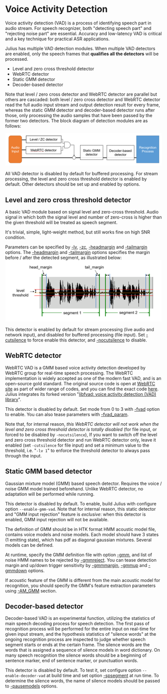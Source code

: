 # Voice Activity Detection

Voice activity detection (VAD) is a process of identifying speech part in audio
stream.  For speech recognizer, both "detecting speech part" and "rejecting
noise part" are essential.  Accuracy and low-latency VAD is critical and a key
technique for practical ASR applications.

Julius has multiple VAD detection modules. When multiple VAD detectors are
 enabled, only the speech frames that **qualifies all the detectors** will be
 processed.

- Level and zero cross threshold detector
- WebRTC detector
- Static GMM detector
- Decoder-based detector

Note that level / zero cross detector and WebRTC detector are parallel but
others are cascaded: both level / zero cross detector and WebRTC detector read
the full audio input stream and output detection result for every frame, whereas
the static GMM detector and decoder-based detector runs after those, only
processing the audio samples that have been passed by the former two detectors.
The block diagram of detection modules are as follows:

![Block diagram of VAD modules](image/vad-module.png)

All VAD detector is disabled by default for buffered processing.  For stream
processing, the level and zero cross threshold detector is enabled by default.
Other detectors should be set up and enabled by options.

## Level and zero cross threshold detector

A basic VAD module based on signal level and zero-cross threshold.  Audio signal
in which both the signal level and number of zero-cross is higher than the given
threshold will be treated as speech segment.

 It's trivial, simple, light-weight method, but still works fine on high SNR
 condition.

Parameters can be specified by
[-lv](https://github.com/julius-speech/julius/blob/master/doc/Options.md#-lv-threshold),
[-zc](https://github.com/julius-speech/julius/blob/master/doc/Options.md#-zc-thresold),
[-headmargin](https://github.com/julius-speech/julius/blob/master/doc/Options.md#-headmargin-msec)
and
[-tailmargin](https://github.com/julius-speech/julius/blob/master/doc/Options.md#-tailmargin-msec)
options.  The
[-headmargin](https://github.com/julius-speech/julius/blob/master/doc/Options.md#-headmargin-msec)
and
[-tailmargin](https://github.com/julius-speech/julius/blob/master/doc/Options.md#-tailmargin-msec)
options specifies the margin before / after the detected segment, as illustrated
below: ![VAD by level threshold](image/vad_lvzc.png)

This detector is enabled by default for stream processing (live audio and
network input), and disabled for buffered processing (file input).  Set
[-cutsilence](https://github.com/julius-speech/julius/blob/master/doc/Options.md#-cutsilence--nocutsilence)
to force enable this detector, and
[-nocutsilence](https://github.com/julius-speech/julius/blob/master/doc/Options.md#-cutsilence--nocutsilence)
to disable.

## WebRTC detector

WebRTC VAD is a GMM based voice activity detection developed by WebRTC group for
real-time speech processing.  The WebRTC implementation is widely accepted as
one of the modern fast VAD, and is an open-source gold standard.  The original
source code is open at [WebRTC site](https://webrtc.org/native-code/) as part of
wider range of codes, and you can find the exact code
[here](https://webrtc.googlesource.com/src/+/master/common_audio/vad/). Julius
integrates its forked version "[libfvad: voice activity detection (VAD)
library](https://github.com/dpirch/libfvad)".

This detector is disabled by default.  Set mode from 0 to 3 with
[-fvad](https://github.com/julius-speech/julius/blob/master/doc/Options.md#-fvad-mode)
option to enable.  You can also tease parameters with
[-fvad_param](https://github.com/julius-speech/julius/blob/master/doc/Options.md#-fvad_param-nframe-threshold).

Note that, for internal reason, *this WebRTC detector will not work when the
level and zero cross threshold detector is totally disabled* (for file input, or
forced to be disabled by `-nocutsilence`),   If you want to switch off the level
and zero cross threshold detector and run WebRTC detector only, leave it enabled
(set `-cutsilence` for file input) and set a minimum value to the threshold,
i.e. "`-lv 1`" to enforce the threshold detector to always pass through the
input.

## Static GMM based detector

Gaussian mixture model (GMM) based speech detector.  Requires the voice / noise
GMM model trained beforehand.  Unlike WebRTC detector, no adaptation will be
performed while running.

This detector is disabled by default.  To enable, build Julius with configure
option `--enable-gmm-vad`.  Note that for internal reason, this static detector
and "GMM input rejection" feature is *exclusive*: when this detector is enabled,
GMM input rejection will not be available.

The definition of GMM should be in HTK format HMM acoustic model file, contains
voice models and noise models.  Each model should have 3 states (1 emitting
state), which has pdf as diagonal gaussian mixtures.  Several models can be
defined.

At runtime, specify the GMM definition file with option
[-gmm](https://github.com/julius-speech/julius/blob/master/doc/Options.md#-gmm-hmmdefs_file),
and list of noise HMM names to be rejected by
[-gmmreject](https://github.com/julius-speech/julius/blob/master/doc/Options.md#-gmmreject-string).
You can tease detection margin and up/down trigger sensitivity by
[-gmmmargin](https://github.com/julius-speech/julius/blob/master/doc/Options.md#-gmmmargin-frames),
[-gmmup](https://github.com/julius-speech/julius/blob/master/doc/Options.md#-gmmup-value)
and
[-gmmdown](https://github.com/julius-speech/julius/blob/master/doc/Options.md#-gmmdown-value)
options.

If acoustic feature of the GMM is different from the main acoustic model for
recognition, you should specify the GMM's feature extraction parameters using
[-AM_GMM](https://github.com/julius-speech/julius/blob/master/doc/Options.md#-am_gmm)
section.

## Decoder-based detector

Decoder-based VAD is an experimental function, utilizing the statistics of main
speech decoding process for speech detection.  The first pass of recognition
process will be performed for the entire input on real-time for given input
stream, and the hypothesis statistics of "silence words" at the ongoing
recognition process are inspected to judge whether speech segment starts or ends
at the certain frame. The silence words are the words that is assigned a
sequence of silence models in word dictionary.  On many speech recognition the
silence words should be a beginning of sentence marker, end of sentence marker,
or punctuation words.

This detector is disabled by default.  To test it, set configure option
`--enable-decoder-vad` at build time and set option
[-spsegment](https://github.com/julius-speech/julius/blob/master/doc/Options.md#-spsegment)
at run time.  To determine the silence words, the name of silence models should
be passed to
[-pausemodels](https://github.com/julius-speech/julius/blob/master/doc/Options.md#-pausemodels-string)
options.
